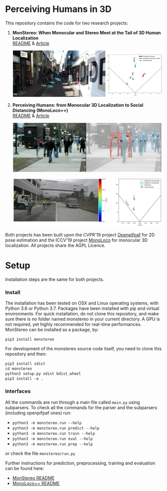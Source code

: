 # Perceiving Humans in 3D

This repository contains the code for two research projects:

1. **MonStereo: When Monocular and Stereo Meet at the Tail of 3D Human Localization**   
[README](https://github.com/vita-epfl/monstereo/tree/master/docs/MonStereo.md) & [Article](https://arxiv.org/abs/2008.10913)
     
     ![monstereo 1](docs/000840_multi.jpg)
    
2.  **Perceiving Humans: from Monocular 3D Localization to Social Distancing (MonoLoco++)**         
 [README](https://github.com/vita-epfl/monstereo/tree/master/docs/MonoLoco_pp.md) & [Article](https://arxiv.org/abs/2009.00984)
 
    ![social distancing](docs/social_distancing.jpg)
 
    ![monoloco_pp](docs/truck.jpg)

Both projects has been built upon the CVPR'19 project [Openpifpaf](https://github.com/vita-epfl/openpifpaf) 
for 2D pose estimation and the ICCV'19 project [MonoLoco](https://github.com/vita-epfl/monoloco) for monocular 3D localization. 
All projects share the AGPL Licence.


# Setup
Installation steps are the same for both projects.

### Install
The installation has been tested on OSX and Linux operating systems, with Python 3.6 or Python 3.7. 
Packages have been installed with pip and virtual environments.
For quick installation, do not clone this repository, 
and make sure there is no folder named monstereo in your current directory.
A GPU is not required, yet highly recommended for real-time performances. 
MonStereo can be installed as a package, by:

```
pip3 install monstereo
```

For development of the monstereo source code itself, you need to clone this repository and then:
```
pip3 install sdist
cd monstereo
python3 setup.py sdist bdist_wheel
pip3 install -e .
```

### Interfaces
All the commands are run through a main file called `main.py` using subparsers.
To check all the commands for the parser and the subparsers (including openpifpaf ones) run:

* `python3 -m monstereo.run --help`
* `python3 -m monstereo.run predict --help`
* `python3 -m monstereo.run train --help`
* `python3 -m monstereo.run eval --help`
* `python3 -m monstereo.run prep --help`

or check the file `monstereo/run.py`

Further instructions for prediction, preprocessing, training and evaluation can be found here:

* [MonStereo README](https://github.com/vita-epfl/monstereo/tree/master/docs/MonStereo.md)
* [MonoLoco++ README](https://github.com/vita-epfl/monstereo/tree/master/docs/MonoLoco_pp.md)
